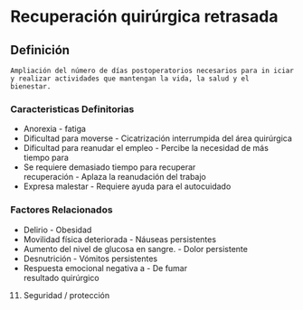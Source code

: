 # Recuperación quirúrgica retrasada
## Definición
	Ampliación del número de días postoperatorios necesarios para in iciar y realizar actividades que mantengan la vida, la salud y el  bienestar.

### Caracteristicas Definitorias
- Anorexia  - fatiga  
- Dificultad para moverse  - Cicatrización interrumpida del área 
quirúrgica  
- Dificultad para reanudar el 
empleo  - Percibe la necesidad de más 
tiempo para  
- Se requiere demasiado tiempo para  recuperar  
 recuperación  - Aplaza la reanudación del 
trabajo  
- Expresa malestar  - Requiere ayuda para el 
autocuidado

### Factores Relacionados
- Delirio  - Obesidad  
- Movilidad física deteriorada  - Náuseas 
persistentes  
- Aumento del nivel de glucosa en 
sangre.  - Dolor persistente  
- Desnutrición  - Vómitos 
persistentes  
- Respuesta emocional negativa a  - De fumar  
 resultado quirúrgico     
 
 11. Seguridad / protección

